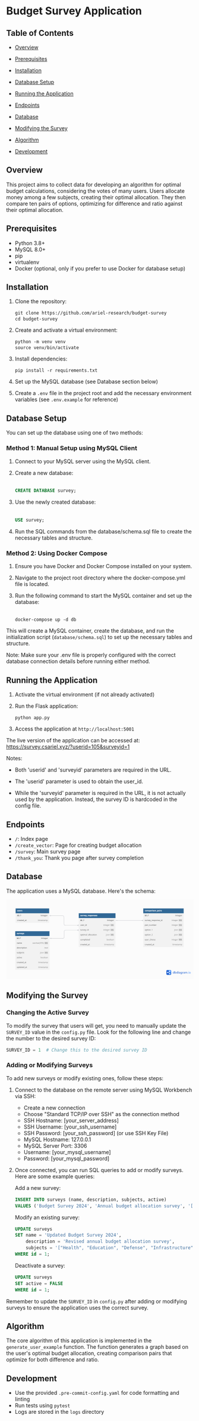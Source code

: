 # Budget Survey Application

## Table of Contents

- [Overview](#overview)

- [Prerequisites](#prerequisites)

- [Installation](#installation)

- [Database Setup](#database-setup)

- [Running the Application](#running-the-application)

- [Endpoints](#endpoints)

- [Database](#database)

- [Modifying the Survey](#modifying-the-survey)

- [Algorithm](#algorithm)

- [Development](#development)

## Overview
This project aims to collect data for developing an algorithm for optimal budget calculations, considering the votes of many users. Users allocate money among a few subjects, creating their optimal allocation. They then compare ten pairs of options, optimizing for difference and ratio against their optimal allocation.

## Prerequisites
- Python 3.8+
- MySQL 8.0+
- pip
- virtualenv
- Docker (optional, only if you prefer to use Docker for database setup)

## Installation

1. Clone the repository:
   ```
   git clone https://github.com/ariel-research/budget-survey
   cd budget-survey
   ```

2. Create and activate a virtual environment:
   ```
   python -m venv venv
   source venv/bin/activate
   ```

3. Install dependencies:
   ```
   pip install -r requirements.txt
   ```

4. Set up the MySQL database (see Database section below)

5. Create a `.env` file in the project root and add the necessary environment variables (see `.env.example` for reference)

## Database Setup

You can set up the database using one of two methods:

### Method 1: Manual Setup using MySQL Client

1. Connect to your MySQL server using the MySQL client.

2. Create a new database:

   ```sql

   CREATE DATABASE survey;

   ```

3. Use the newly created database:

   ```sql

   USE survey;

   ```

4. Run the SQL commands from the database/schema.sql file to create the necessary tables and structure.

### Method 2: Using Docker Compose

1. Ensure you have Docker and Docker Compose installed on your system.

2. Navigate to the project root directory where the docker-compose.yml file is located.

3. Run the following command to start the MySQL container and set up the database:

   ```

   docker-compose up -d db

   ```

This will create a MySQL container, create the database, and run the initialization script (`database/schema.sql`) to set up the necessary tables and structure.

Note: Make sure your .env file is properly configured with the correct database connection details before running either method.

## Running the Application

1. Activate the virtual environment (if not already activated)

2. Run the Flask application:
   ```
   python app.py
   ```

3. Access the application at `http://localhost:5001`

The live version of the application can be accessed at:
https://survey.csariel.xyz/?userid=105&surveyid=1

Notes: 

- Both 'userid' and 'surveyid' parameters are required in the URL.

- The 'userid' parameter is used to obtain the user_id.

- While the 'surveyid' parameter is required in the URL, it is not actually used by the application. Instead, the survey ID is hardcoded in the config file.

## Endpoints
- `/`: Index page
- `/create_vector`: Page for creating budget allocation
- `/survey`: Main survey page
- `/thank_you`: Thank you page after survey completion

## Database
The application uses a MySQL database. Here's the schema:

![Database Schema](docs/db_schema_diagram.png)

## Modifying the Survey

### Changing the Active Survey
To modify the survey that users will get, you need to manually update the `SURVEY_ID` value in the `config.py` file. Look for the following line and change the number to the desired survey ID:

```python
SURVEY_ID = 1  # Change this to the desired survey ID
```

### Adding or Modifying Surveys
To add new surveys or modify existing ones, follow these steps:

1. Connect to the database on the remote server using MySQL Workbench via SSH:
   - Create a new connection
   - Choose "Standard TCP/IP over SSH" as the connection method
   - SSH Hostname: [your_server_address]
   - SSH Username: [your_ssh_username]
   - SSH Password: [your_ssh_password] (or use SSH Key File)
   - MySQL Hostname: 127.0.0.1
   - MySQL Server Port: 3306
   - Username: [your_mysql_username]
   - Password: [your_mysql_password]

2. Once connected, you can run SQL queries to add or modify surveys. Here are some example queries:

   Add a new survey:
   ```sql
   INSERT INTO surveys (name, description, subjects, active)
   VALUES ('Budget Survey 2024', 'Annual budget allocation survey', '["Health", "Education", "Defense", "Welfare"]', TRUE);
   ```

   Modify an existing survey:
   ```sql
   UPDATE surveys
   SET name = 'Updated Budget Survey 2024',
       description = 'Revised annual budget allocation survey',
       subjects = '["Health", "Education", "Defense", "Infrastructure"]'
   WHERE id = 1;
   ```

   Deactivate a survey:
   ```sql
   UPDATE surveys
   SET active = FALSE
   WHERE id = 1;
   ```

Remember to update the `SURVEY_ID` in `config.py` after adding or modifying surveys to ensure the application uses the correct survey.

## Algorithm
The core algorithm of this application is implemented in the `generate_user_example` function. The function generates a graph based on the user's optimal budget allocation, creating comparison pairs that optimize for both difference and ratio.

## Development
- Use the provided `.pre-commit-config.yaml` for code formatting and linting
- Run tests using `pytest`
- Logs are stored in the `logs` directory
